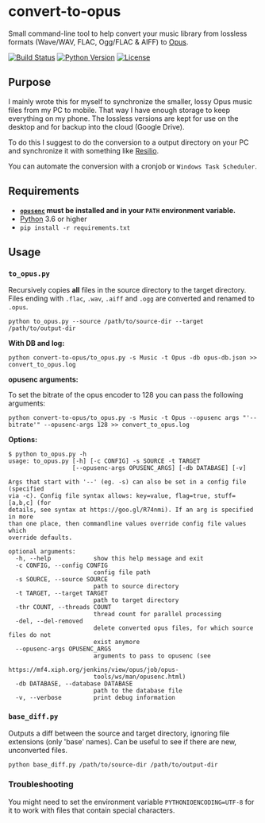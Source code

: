 # convert-to-opus

Small command-line tool to help convert your music library from lossless formats (Wave/WAV, FLAC, Ogg/FLAC & AIFF) to [Opus](https://en.wikipedia.org/wiki/Opus_(audio_format)).

[![Build Status](https://travis-ci.com/markus-wa/convert-to-opus.svg?branch=master)](https://travis-ci.com/markus-wa/convert-to-opus)
[![Python Version](https://img.shields.io/badge/python-3.6+-blue.svg)](https://www.python.org/download/releases/3.6.0/)
[![License](https://img.shields.io/badge/license-MIT-blue.svg?style=flat)](LICENSE.md)

## Purpose

I mainly wrote this for myself to synchronize the smaller, lossy Opus music files from my PC to mobile.
That way I have enough storage to keep everything on my phone.
The lossless versions are kept for use on the desktop and for backup into the cloud (Google Drive).

To do this I suggest to do the conversion to a output directory on your PC and synchronize it with something like [Resilio](https://www.resilio.com/).

You can automate the conversion with a cronjob or `Windows Task Scheduler`.


## Requirements

- **[`opusenc`](http://opus-codec.org/downloads/) must be installed and in your `PATH` environment variable.**
- [Python](https://www.python.org/downloads/) 3.6 or higher
- `pip install -r requirements.txt`


## Usage

### `to_opus.py`

Recursively copies **all** files in the source directory to the target directory.
Files ending with `.flac`, `.wav`, `.aiff` and `.ogg` are converted and renamed to `.opus`.

    python to_opus.py --source /path/to/source-dir --target /path/to/output-dir

**With DB and log:**

    python convert-to-opus/to_opus.py -s Music -t Opus -db opus-db.json >> convert_to_opus.log
   
**opusenc arguments:**

To set the bitrate of the opus encoder to 128 you can pass the following arguments:

    python convert-to-opus/to_opus.py -s Music -t Opus --opusenc args "'--bitrate'" --opusenc-args 128 >> convert_to_opus.log

**Options:**
```
$ python to_opus.py -h
usage: to_opus.py [-h] [-c CONFIG] -s SOURCE -t TARGET
                  [--opusenc-args OPUSENC_ARGS] [-db DATABASE] [-v]

Args that start with '--' (eg. -s) can also be set in a config file (specified
via -c). Config file syntax allows: key=value, flag=true, stuff=[a,b,c] (for
details, see syntax at https://goo.gl/R74nmi). If an arg is specified in more
than one place, then commandline values override config file values which
override defaults.

optional arguments:
  -h, --help            show this help message and exit
  -c CONFIG, --config CONFIG
                        config file path
  -s SOURCE, --source SOURCE
                        path to source directory
  -t TARGET, --target TARGET
                        path to target directory
  -thr COUNT, --threads COUNT
                        thread count for parallel processing
  -del, --del-removed
                        delete converted opus files, for which source files do not
                        exist anymore
  --opusenc-args OPUSENC_ARGS
                        arguments to pass to opusenc (see
                        https://mf4.xiph.org/jenkins/view/opus/job/opus-
                        tools/ws/man/opusenc.html)
  -db DATABASE, --database DATABASE
                        path to the database file
  -v, --verbose         print debug information
```


### `base_diff.py`

Outputs a diff between the source and target directory, ignoring file extensions (only 'base' names).
Can be useful to see if there are new, unconverted files.

    python base_diff.py /path/to/source-dir /path/to/output-dir

### Troubleshooting

You might need to set the environment variable `PYTHONIOENCODING=UTF-8` for it to work with files that contain special characters.
